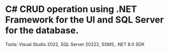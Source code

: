 # C# CRUD operation using .NET Framework for the UI and SQL Server for the database.

Tools: Visual Studio 2022, SQL Server 20222, SSMS, .NET 8.0 SDK
